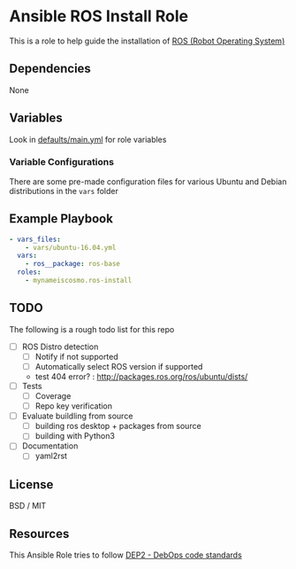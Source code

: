# Ansible ROS Install Role
This is a role to help guide the installation of [ROS (Robot Operating System)](https://www.ros.org/)  

## Dependencies
None  

## Variables
Look in [defaults/main.yml](defaults/main.yml) for role variables  

### Variable Configurations
There are some pre-made configuration files for various Ubuntu and Debian distributions in the `vars` folder  

## Example Playbook
```yaml
- vars_files:
    - vars/ubuntu-16.04.yml
  vars:
    - ros__package: ros-base
  roles:
    - mynameiscosmo.ros-install
```

## TODO
The following is a rough todo list for this repo  
- [ ] ROS Distro detection  
    - [ ] Notify if not supported  
    - [ ] Automatically select ROS version if supported  
    - test 404 error? : http://packages.ros.org/ros/ubuntu/dists/  
- [ ] Tests  
    - [ ] Coverage  
    - [ ] Repo key verification  
- [ ] Evaluate buildling from source  
  - [ ] building ros desktop + packages from source  
  - [ ] building with Python3  
- [ ] Documentation  
    - [ ] yaml2rst  

## License
BSD / MIT  

## Resources
This Ansible Role tries to follow [DEP2 - DebOps code standards](https://docs.debops.org/en/master/dep/dep-0002.html)  
